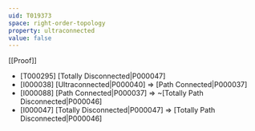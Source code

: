 ```yaml
---
uid: T019373
space: right-order-topology
property: ultraconnected
value: false
---
```

[[Proof]]

* [T000295] [Totally Disconnected|P000047]
* [I000038] [Ultraconnected|P000040] => [Path Connected|P000037]
* [I000088] [Path Connected|P000037] => ~[Totally Path Disconnected|P000046]
* [I000047] [Totally Disconnected|P000047] => [Totally Path Disconnected|P000046]

